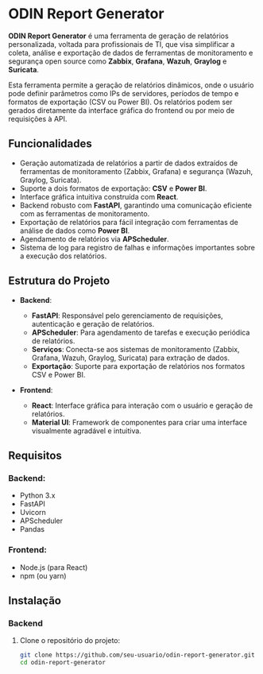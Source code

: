 # ODIN Report Generator

**ODIN Report Generator** é uma ferramenta de geração de relatórios personalizada, voltada para profissionais de TI, que visa simplificar a coleta, análise e exportação de dados de ferramentas de monitoramento e segurança open source como **Zabbix**, **Grafana**, **Wazuh**, **Graylog** e **Suricata**.

Esta ferramenta permite a geração de relatórios dinâmicos, onde o usuário pode definir parâmetros como IPs de servidores, períodos de tempo e formatos de exportação (CSV ou Power BI). Os relatórios podem ser gerados diretamente da interface gráfica do frontend ou por meio de requisições à API.

## Funcionalidades

- Geração automatizada de relatórios a partir de dados extraídos de ferramentas de monitoramento (Zabbix, Grafana) e segurança (Wazuh, Graylog, Suricata).
- Suporte a dois formatos de exportação: **CSV** e **Power BI**.
- Interface gráfica intuitiva construída com **React**.
- Backend robusto com **FastAPI**, garantindo uma comunicação eficiente com as ferramentas de monitoramento.
- Exportação de relatórios para fácil integração com ferramentas de análise de dados como **Power BI**.
- Agendamento de relatórios via **APScheduler**.
- Sistema de log para registro de falhas e informações importantes sobre a execução dos relatórios.

## Estrutura do Projeto

- **Backend**:
  - **FastAPI**: Responsável pelo gerenciamento de requisições, autenticação e geração de relatórios.
  - **APScheduler**: Para agendamento de tarefas e execução periódica de relatórios.
  - **Serviços**: Conecta-se aos sistemas de monitoramento (Zabbix, Grafana, Wazuh, Graylog, Suricata) para extração de dados.
  - **Exportação**: Suporte para exportação de relatórios nos formatos CSV e Power BI.

- **Frontend**:
  - **React**: Interface gráfica para interação com o usuário e geração de relatórios.
  - **Material UI**: Framework de componentes para criar uma interface visualmente agradável e intuitiva.

## Requisitos

### Backend:
- Python 3.x
- FastAPI
- Uvicorn
- APScheduler
- Pandas

### Frontend:
- Node.js (para React)
- npm (ou yarn)

## Instalação

### Backend

1. Clone o repositório do projeto:
   ```bash
   git clone https://github.com/seu-usuario/odin-report-generator.git
   cd odin-report-generator
